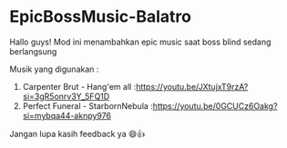 # EpicBossMusic-Balatro 
Hallo guys!
Mod ini menambahkan epic music saat boss blind 
sedang berlangsung 

Musik yang digunakan :
1. Carpenter Brut - Hang'em all :https://youtu.be/JXtujxT9rzA?si=3gR5onrv3Y_5FQ1D
2. Perfect Funeral - StarbornNebula :https://youtu.be/0GCUCz6Oakg?si=mybqa44-aknpy976

Jangan lupa kasih feedback ya 😄👍
